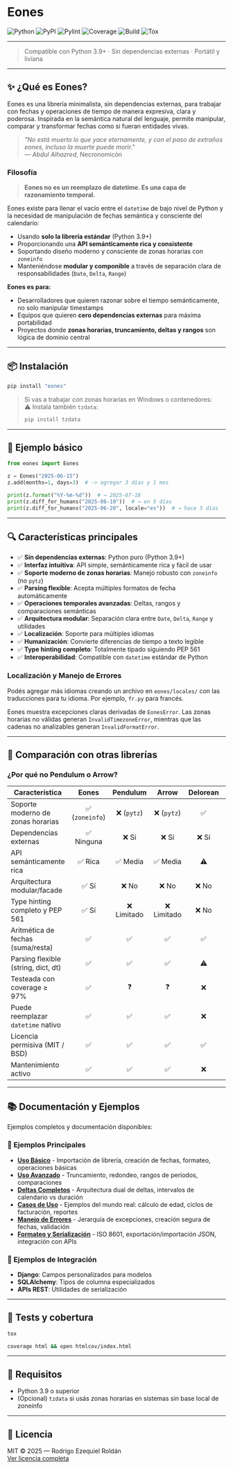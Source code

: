 # Eones
![Python](https://img.shields.io/badge/Python-3.9+-yellow?style=for-the-badge&logo=python)
![PyPI](https://img.shields.io/pypi/v/eones?style=for-the-badge)
![Pylint](https://img.shields.io/badge/pylint-10.00-green?style=for-the-badge)
![Coverage](https://img.shields.io/badge/Coverage-100%25-red?style=for-the-badge)
![Build](https://img.shields.io/badge/Build-manual-green?style=for-the-badge)
![Tox](https://img.shields.io/badge/Tested%20tox-yellowgreen?style=for-the-badge)

---

> Compatible con Python 3.9+ · Sin dependencias externas · Portátil y liviana

---

## ✨ ¿Qué es Eones?

Eones es una librería minimalista, sin dependencias externas, para trabajar con fechas y operaciones de tiempo de manera expresiva, clara y poderosa. Inspirada en la semántica natural del lenguaje, permite manipular, comparar y transformar fechas como si fueran entidades vivas.

> *"No está muerto lo que yace eternamente, y con el paso de extraños eones, incluso la muerte puede morir."*  
> — *Abdul Alhazred*, Necronomicón

### Filosofía

> **Eones no es un reemplazo de datetime. Es una capa de razonamiento temporal.**

Eones existe para llenar el vacío entre el `datetime` de bajo nivel de Python y la necesidad de manipulación de fechas semántica y consciente del calendario:

- Usando **solo la librería estándar** (Python 3.9+)
- Proporcionando una **API semánticamente rica y consistente**
- Soportando diseño moderno y consciente de zonas horarias con `zoneinfo`
- Manteniéndose **modular y componible** a través de separación clara de responsabilidades (`Date`, `Delta`, `Range`)

**Eones es para:**
- Desarrolladores que quieren razonar sobre el tiempo semánticamente, no solo manipular timestamps
- Equipos que quieren **cero dependencias externas** para máxima portabilidad
- Proyectos donde **zonas horarias, truncamiento, deltas y rangos** son lógica de dominio central

---

## 📦 Instalación

```bash
pip install "eones"
```

> Si vas a trabajar con zonas horarias en Windows o contenedores:  
> ⚠️ Instala también `tzdata`:
> ```bash
> pip install tzdata
> ```

---

## 🧪 Ejemplo básico

```python
from eones import Eones

z = Eones("2025-06-15")
z.add(months=1, days=3)  # -> agregar 3 días y 1 mes

print(z.format("%Y-%m-%d"))  # → 2025-07-18
print(z.diff_for_humans("2025-06-10"))  # → en 5 días
print(z.diff_for_humans("2025-06-20", locale="es"))  # → hace 5 días
```

---

## 🔍 Características principales

- ✅ **Sin dependencias externas**: Python puro (Python 3.9+)
- ✅ **Interfaz intuitiva**: API simple, semánticamente rica y fácil de usar
- ✅ **Soporte moderno de zonas horarias**: Manejo robusto con `zoneinfo` (no `pytz`)
- ✅ **Parsing flexible**: Acepta múltiples formatos de fecha automáticamente
- ✅ **Operaciones temporales avanzadas**: Deltas, rangos y comparaciones semánticas
- ✅ **Arquitectura modular**: Separación clara entre `Date`, `Delta`, `Range` y utilidades
- ✅ **Localización**: Soporte para múltiples idiomas
- ✅ **Humanización**: Convierte diferencias de tiempo a texto legible
- ✅ **Type hinting completo**: Totalmente tipado siguiendo PEP 561
- ✅ **Interoperabilidad**: Compatible con `datetime` estándar de Python

### Localización y Manejo de Errores

Podés agregar más idiomas creando un archivo en `eones/locales/` con las
traducciones para tu idioma. Por ejemplo, `fr.py` para francés.

Eones muestra excepciones claras derivadas de `EonesError`. Las zonas horarias no válidas generan `InvalidTimezoneError`, mientras que las cadenas no analizables generan `InvalidFormatError`.

---

## 🧾 Comparación con otras librerías

### ¿Por qué no Pendulum o Arrow?

| Característica                          | Eones | Pendulum | Arrow | Delorean | dateutil | pytz |
|-----------------------------------------|:-----:|:--------:|:-----:|:--------:|:--------:|:----:|
| Soporte moderno de zonas horarias       | ✅ (`zoneinfo`) | ❌ (`pytz`) | ❌ (`pytz`) | ✅ | ⚠️ | ✅ |
| Dependencias externas                   | ✅ Ninguna | ❌ Sí | ❌ Sí | ❌ Sí | ❌ Sí | ❌ Sí |
| API semánticamente rica                 | ✅ Rica | ✅ Media | ✅ Media | ⚠️ | ❌ | ❌ |
| Arquitectura modular/facade             | ✅ Sí | ❌ No | ❌ No | ❌ No | ❌ No | ❌ No |
| Type hinting completo y PEP 561         | ✅ Sí | ❌ Limitado | ❌ Limitado | ❌ No | ❌ No | ❌ No |
| Aritmética de fechas (suma/resta)       | ✅    | ✅        | ✅    | ✅        | ❌        | ❌   |
| Parsing flexible (string, dict, dt)     | ✅    | ✅        | ✅    | ⚠️        | ✅        | ❌   |
| Testeada con coverage ≥ 97%             | ✅    | ❓        | ❓    | ❌        | ❌        | ❌   |
| Puede reemplazar `datetime` nativo      | ✅    | ✅        | ✅    | ❌        | ❌        | ❌   |
| Licencia permisiva (MIT / BSD)          | ✅    | ✅        | ✅    | ✅        | ✅        | ✅   |
| Mantenimiento activo                    | ✅    | ✅        | ✅    | ❌        | ✅        | ⚠️   |

---

## 📚 Documentación y Ejemplos

Ejemplos completos y documentación disponibles:

### 📖 Ejemplos Principales
- **[Uso Básico](https://github.com/roldriel/eones/blob/master/examples/es/uso_basico.md)** - Importación de librería, creación de fechas, formateo, operaciones básicas
- **[Uso Avanzado](https://github.com/roldriel/eones/blob/master/examples/es/uso_avanzado.md)** - Truncamiento, redondeo, rangos de períodos, comparaciones
- **[Deltas Completos](https://github.com/roldriel/eones/blob/master/examples/es/deltas_completo.md)** - Arquitectura dual de deltas, intervalos de calendario vs duración
- **[Casos de Uso](https://github.com/roldriel/eones/blob/master/examples/es/casos_de_uso.md)** - Ejemplos del mundo real: cálculo de edad, ciclos de facturación, reportes
- **[Manejo de Errores](https://github.com/roldriel/eones/blob/master/examples/es/manejo_errores.md)** - Jerarquía de excepciones, creación segura de fechas, validación
- **[Formateo y Serialización](https://github.com/roldriel/eones/blob/master/examples/es/formateo_serializacion.md)** - ISO 8601, exportación/importación JSON, integración con APIs

### 🔗 Ejemplos de Integración
- **Django**: Campos personalizados para modelos
- **SQLAlchemy**: Tipos de columna especializados  
- **APIs REST**: Utilidades de serialización

---

## 🔧 Tests y cobertura

```bash
tox
```

```bash
coverage html && open htmlcov/index.html
```

---

## 📖 Requisitos

- Python 3.9 o superior
- (Opcional) `tzdata` si usás zonas horarias en sistemas sin base local de zoneinfo

---

## 📝 Licencia

MIT © 2025 — Rodrigo Ezequiel Roldán  
[Ver licencia completa](https://github.com/roldriel/eones/blob/master/LICENSE.md)
